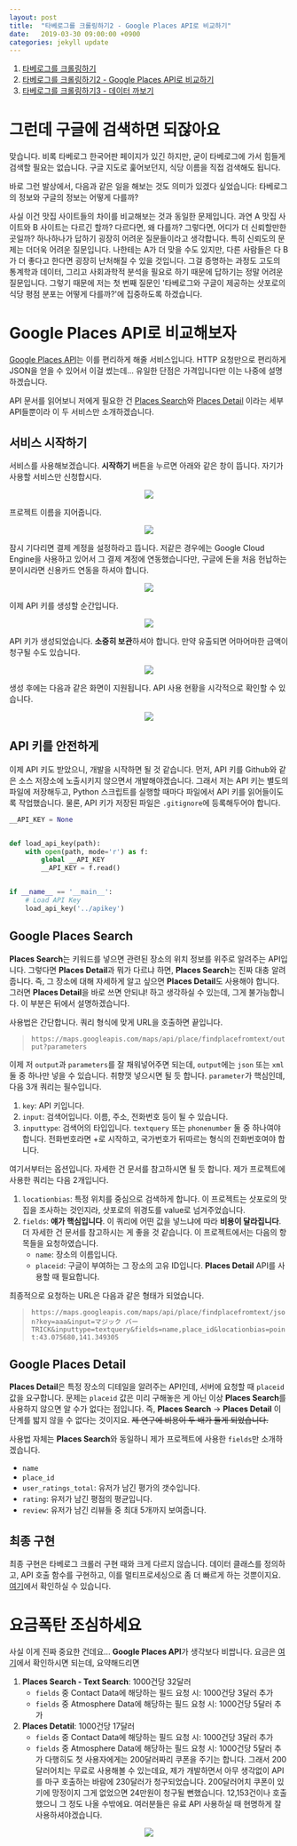 ```yaml
---
layout: post
title:  "타베로그를 크롤링하기2 - Google Places API로 비교하기"
date:   2019-03-30 09:00:00 +0900
categories: jekyll update
---
```


1. [타베로그를 크롤링하기](https://helloworldpark.github.io/jekyll/update/2019/03/28/Crawler-4-Tabelog.html)
2. [타베로그를 크롤링하기2 - Google Places API로 비교하기](https://helloworldpark.github.io/jekyll/update/2019/03/30/Crawler-4-Tabelog2.html)
3. [타베로그를 크롤링하기3 - 데이터 까보기](https://helloworldpark.github.io/jekyll/update/2019/03/30/Crawler-4-Tabelog3.html)

# 그런데 구글에 검색하면 되잖아요
맞습니다. 비록 타베로그 한국어판 페이지가 있긴 하지만, 굳이 타베로그에 가서 힘들게 검색할 필요는 없습니다. 구글 지도로 훑어보던지, 식당 이름을 직접 검색해도 됩니다.

바로 그런 발상에서, 다음과 같은 일을 해보는 것도 의미가 있겠다 싶었습니다: 타베로그의 정보와 구글의 정보는 어떻게 다를까?

사실 이건 맛집 사이트들의 차이를 비교해보는 것과 동일한 문제입니다. 과연 A 맛집 사이트와 B 사이트는 다르긴 할까? 다르다면, 왜 다를까? 그렇다면, 어디가 더 신뢰할만한 곳일까? 하나하나가 답하기 굉장히 어려운 질문들이라고 생각합니다. 특히 신뢰도의 문제는 더더욱 어려운 질문입니다. 나한테는 A가 더 맞을 수도 있지만, 다른 사람들은 다 B가 더 좋다고 한다면 굉장히 난처해질 수 있을 것입니다. 그걸 증명하는 과정도 고도의 통계학과 데이터, 그리고 사회과학적 분석을 필요로 하기 때문에 답하기는 정말 어려운 질문입니다. 그렇기 때문에 저는 첫 번째 질문인 '타베로그와 구글이 제공하는 삿포로의 식당 평점 분포는 어떻게 다를까?'에 집중하도록 하겠습니다.

# Google Places API로 비교해보자
[Google Places API](https://developers.google.com/places/web-service/intro?hl=ko)는 이를 편리하게 해줄 서비스입니다. HTTP 요청만으로 편리하게 JSON을 얻을 수 있어서 이걸 썼는데... 유일한 단점은 가격입니다만 이는 나중에 설명하겠습니다.

API 문서를 읽어보니 저에게 필요한 건 [Places Search](https://developers.google.com/places/web-service/search?hl=ko)와 [Places Detail](https://developers.google.com/places/web-service/details?hl=ko) 이라는 세부 API들뿐이라 이 두 서비스만 소개하겠습니다.

## 서비스 시작하기
서비스를 사용해보겠습니다. **시작하기** 버튼을 누르면 아래와 같은 창이 뜹니다. 자기가 사용할 서비스만 신청합시다.
<p align="center">
<img src="/images/2019-03-30-01.png"><br>
</p>

프로젝트 이름을 지어줍니다.
<p align="center">
<img src="/images/2019-03-30-02.png"><br>
</p>

잠시 기다리면 결제 계정을 설정하라고 뜹니다. 저같은 경우에는 Google Cloud Engine을 사용하고 있어서 그 결제 계정에 연동했습니다만, 구글에 돈을 처음 헌납하는 분이시라면 신용카드 연동을 하셔야 합니다.
<p align="center">
<img src="/images/2019-03-30-03.png"><br>
</p>

이제 API 키를 생성할 순간입니다.
<p align="center">
<img src="/images/2019-03-30-04.png"><br>
</p>

API 키가 생성되었습니다. **소중히 보관**하셔야 합니다. 만약 유출되면 어마어마한 금액이 청구될 수도 있습니다.
<p align="center">
<img src="/images/2019-03-30-05.png"><br>
</p>

생성 후에는 다음과 같은 화면이 지원됩니다. API 사용 현황을 시각적으로 확인할 수 있습니다.
<p align="center">
<img src="/images/2019-03-30-06.png"><br>
</p>

## API 키를 안전하게
이제 API 키도 받았으니, 개발을 시작하면 될 것 같습니다. 먼저, API 키를 Github와 같은 소스 저장소에 노출시키지 않으면서 개발해야겠습니다. 그래서 저는 API 키는 별도의 파일에 저장해두고, Python 스크립트를 실행할 때마다 파일에서 API 키를 읽어들이도록 작업했습니다. 물론, API 키가 저장된 파일은 ```.gitignore```에 등록해두어야 합니다.
```python
__API_KEY = None


def load_api_key(path):
    with open(path, mode='r') as f:
        global __API_KEY
        __API_KEY = f.read()


if __name__ == '__main__':
    # Load API Key
    load_api_key('../apikey')
```

## Google Places Search
**Places Search**는 키워드를 넣으면 관련된 장소의 위치 정보를 위주로 알려주는 API입니다. 그렇다면 **Places Detail**과 뭐가 다르냐 하면, **Places Search**는 진짜 대충 알려줍니다. 즉, 그 장소에 대해 자세하게 알고 싶으면 **Places Detail**도 사용해야 합니다. 그러면 **Places Detail**을 바로 쓰면 안되냐! 하고 생각하실 수 있는데, 그게 불가능합니다. 이 부분은 뒤에서 설명하겠습니다.

사용법은 간단합니다. 쿼리 형식에 맞게 URL을 호출하면 끝입니다.
> ```https://maps.googleapis.com/maps/api/place/findplacefromtext/output?parameters```

이제 저 ```output```과 ```parameters```를 잘 채워넣어주면 되는데, ```output```에는 ```json``` 또는 ```xml``` 둘 중 하나만 넣을 수 있습니다. 취향껏 넣으시면 될 듯 합니다.
```parameter```가 핵심인데, 다음 3개 쿼리는 필수입니다.
 1. ```key```: API 키입니다.
 2. ```input```: 검색어입니다. 이름, 주소, 전화번호 등이 될 수 있습니다.
 3. ```inputtype```: 검색어의 타입입니다. ```textquery``` 또는 ```phonenumber``` 둘 중 하나여야 합니다. 전화번호라면 +로 시작하고, 국가번호가 뒤따르는 형식의 전화번호여야 합니다.

여기서부터는 옵션입니다. 자세한 건 문서를 참고하시면 될 듯 합니다. 제가 프로젝트에 사용한 쿼리는 다음 2개입니다.
 1. ```locationbias```: 특정 위치를 중심으로 검색하게 합니다. 이 프로젝트는 삿포로의 맛집을 조사하는 것인지라, 삿포로의 위경도를 value로 넘겨주었습니다.
 2. ```fields```: **얘가 핵심입니다**. 이 쿼리에 어떤 값을 넣느냐에 따라 **비용이 달라집니다**. 더 자세한 건 문서를 참고하시는 게 좋을 것 같습니다. 이 프로젝트에서는 다음의 항목들을 요청하였습니다.
     - ```name```: 장소의 이름입니다.
     - ```placeid```: 구글이 부여하는 그 장소의 고유 ID입니다. **Places Detail** API를 사용할 때 필요합니다.

최종적으로 요청하는 URL은 다음과 같은 형태가 되었습니다.
> ```https://maps.googleapis.com/maps/api/place/findplacefromtext/json?key=aaa&input=マジック バー TRICK&inputtype=textquery&fields=name,place_id&locationbias=point:43.075680,141.349305```

## Google Places Detail
**Places Detail**은 특정 장소의 디테일을 알려주는 API인데, 서버에 요청할 때 ```placeid``` 값을 요구합니다. 문제는 ```placeid``` 값은 미리 구해놓은 게 아닌 이상 **Places Search**를 사용하지 않으면 알 수가 없다는 점입니다. 즉, **Places Search** -> **Places Detail** 이 단계를 밟지 않을 수 없다는 것이지요. ~~제 연구에 비용이 두 배가 들게 되었습니다.~~

사용법 자체는 **Places Search**와 동일하니 제가 프로젝트에 사용한 ```fields```만 소개하겠습니다.
 - ```name```
 - ```place_id```
 - ```user_ratings_total```: 유저가 남긴 평가의 갯수입니다.
 - ```rating```: 유저가 남긴 평점의 평균입니다.
 - ```review```: 유저가 남긴 리뷰들 중 최대 5개까지 보여줍니다.

## 최종 구현
최종 구현은 타베로그 크롤러 구현 때와 크게 다르지 않습니다. 데이터 클래스를 정의하고, API 호출 함수를 구현하고, 이를 멀티프로세싱으로 좀 더 빠르게 하는 것뿐이지요. [여기](https://github.com/helloworldpark/matjip/tree/master/googleplaces)에서 확인하실 수 있습니다.

# 요금폭탄 조심하세요
사실 이게 진짜 중요한 건데요... **Google Places API**가 생각보다 비쌉니다. 요금은 [여기](https://developers.google.com/places/web-service/usage-and-billing?hl=ko)에서 확인하시면 되는데, 요약해드리면
 1. **Places Search - Text Search**: 1000건당 32달러
     - ```fields``` 중 Contact Data에 해당하는 필드 요청 시: 1000건당 3달러 추가
     - ```fields``` 중 Atmosphere Data에 해당하는 필드 요청 시: 1000건당 5달러 추가
 2. **Places Detatil**: 1000건당 17달러
     - ```fields``` 중 Contact Data에 해당하는 필드 요청 시: 1000건당 3달러 추가
     - ```fields``` 중 Atmosphere Data에 해당하는 필드 요청 시: 1000건당 5달러 추가
다행히도 첫 사용자에게는 200달러짜리 쿠폰을 주기는 합니다. 그래서 200달러어치는 무료로 사용해볼 수 있는데요, 제가 개발하면서 아무 생각없이 API를 마구 호출하는 바람에 230달러가 청구되었습니다. 200달러어치 쿠폰이 있기에 망정이지 그게 없었으면 24만원이 청구될 뻔했습니다. 12,153건이나 호출했으니 그 정도 나올 수밖에요. 여러분들은 유료 API 사용하실 때 현명하게 잘 사용하셔야겠습니다.
<p align="center">
<img src="/images/2019-03-30-07.png"><br>
</p>
